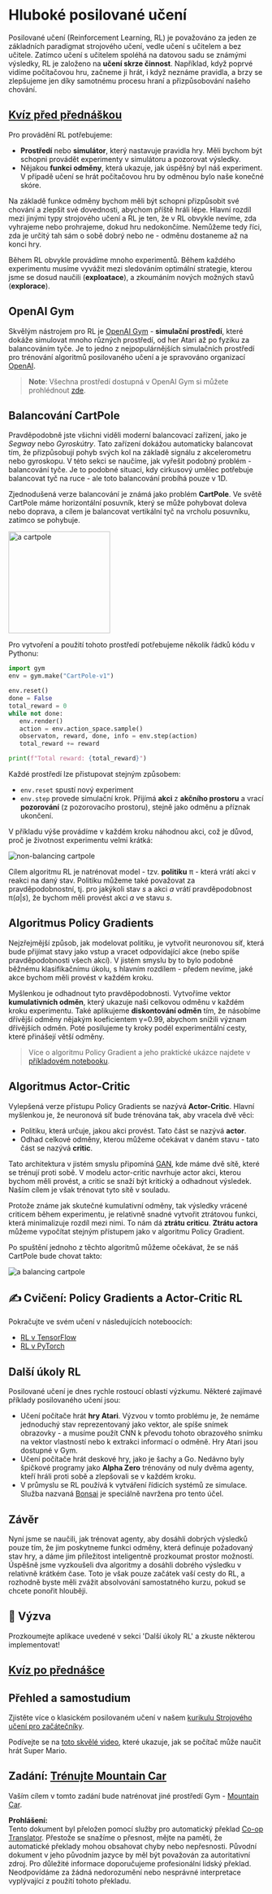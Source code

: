 <!--
CO_OP_TRANSLATOR_METADATA:
{
  "original_hash": "dbacf9b1915612981d76059678e563e5",
  "translation_date": "2025-08-25T23:30:21+00:00",
  "source_file": "lessons/6-Other/22-DeepRL/README.md",
  "language_code": "cs"
}
-->
# Hluboké posilované učení

Posilované učení (Reinforcement Learning, RL) je považováno za jeden ze základních paradigmat strojového učení, vedle učení s učitelem a bez učitele. Zatímco učení s učitelem spoléhá na datovou sadu se známými výsledky, RL je založeno na **učení skrze činnost**. Například, když poprvé vidíme počítačovou hru, začneme ji hrát, i když neznáme pravidla, a brzy se zlepšujeme jen díky samotnému procesu hraní a přizpůsobování našeho chování.

## [Kvíz před přednáškou](https://red-field-0a6ddfd03.1.azurestaticapps.net/quiz/122)

Pro provádění RL potřebujeme:

* **Prostředí** nebo **simulátor**, který nastavuje pravidla hry. Měli bychom být schopni provádět experimenty v simulátoru a pozorovat výsledky.
* Nějakou **funkci odměny**, která ukazuje, jak úspěšný byl náš experiment. V případě učení se hrát počítačovou hru by odměnou bylo naše konečné skóre.

Na základě funkce odměny bychom měli být schopni přizpůsobit své chování a zlepšit své dovednosti, abychom příště hráli lépe. Hlavní rozdíl mezi jinými typy strojového učení a RL je ten, že v RL obvykle nevíme, zda vyhrajeme nebo prohrajeme, dokud hru nedokončíme. Nemůžeme tedy říci, zda je určitý tah sám o sobě dobrý nebo ne - odměnu dostaneme až na konci hry.

Během RL obvykle provádíme mnoho experimentů. Během každého experimentu musíme vyvážit mezi sledováním optimální strategie, kterou jsme se dosud naučili (**exploatace**), a zkoumáním nových možných stavů (**explorace**).

## OpenAI Gym

Skvělým nástrojem pro RL je [OpenAI Gym](https://gym.openai.com/) - **simulační prostředí**, které dokáže simulovat mnoho různých prostředí, od her Atari až po fyziku za balancováním tyče. Je to jedno z nejpopulárnějších simulačních prostředí pro trénování algoritmů posilovaného učení a je spravováno organizací [OpenAI](https://openai.com/).

> **Note**: Všechna prostředí dostupná v OpenAI Gym si můžete prohlédnout [zde](https://gym.openai.com/envs/#classic_control).

## Balancování CartPole

Pravděpodobně jste všichni viděli moderní balancovací zařízení, jako je *Segway* nebo *Gyroskútry*. Tato zařízení dokážou automaticky balancovat tím, že přizpůsobují pohyb svých kol na základě signálu z akcelerometru nebo gyroskopu. V této sekci se naučíme, jak vyřešit podobný problém - balancování tyče. Je to podobné situaci, kdy cirkusový umělec potřebuje balancovat tyč na ruce - ale toto balancování probíhá pouze v 1D.

Zjednodušená verze balancování je známá jako problém **CartPole**. Ve světě CartPole máme horizontální posuvník, který se může pohybovat doleva nebo doprava, a cílem je balancovat vertikální tyč na vrcholu posuvníku, zatímco se pohybuje.

<img alt="a cartpole" src="images/cartpole.png" width="200"/>

Pro vytvoření a použití tohoto prostředí potřebujeme několik řádků kódu v Pythonu:

```python
import gym
env = gym.make("CartPole-v1")

env.reset()
done = False
total_reward = 0
while not done:
   env.render()
   action = env.action_space.sample()
   observaton, reward, done, info = env.step(action)
   total_reward += reward

print(f"Total reward: {total_reward}")
```

Každé prostředí lze přistupovat stejným způsobem:
* `env.reset` spustí nový experiment
* `env.step` provede simulační krok. Přijímá **akci** z **akčního prostoru** a vrací **pozorování** (z pozorovacího prostoru), stejně jako odměnu a příznak ukončení.

V příkladu výše provádíme v každém kroku náhodnou akci, což je důvod, proč je životnost experimentu velmi krátká:

![non-balancing cartpole](../../../../../lessons/6-Other/22-DeepRL/images/cartpole-nobalance.gif)

Cílem algoritmu RL je natrénovat model - tzv. **politiku** π - která vrátí akci v reakci na daný stav. Politiku můžeme také považovat za pravděpodobnostní, tj. pro jakýkoli stav *s* a akci *a* vrátí pravděpodobnost π(*a*|*s*), že bychom měli provést akci *a* ve stavu *s*.

## Algoritmus Policy Gradients

Nejzřejmější způsob, jak modelovat politiku, je vytvořit neuronovou síť, která bude přijímat stavy jako vstup a vracet odpovídající akce (nebo spíše pravděpodobnosti všech akcí). V jistém smyslu by to bylo podobné běžnému klasifikačnímu úkolu, s hlavním rozdílem - předem nevíme, jaké akce bychom měli provést v každém kroku.

Myšlenkou je odhadnout tyto pravděpodobnosti. Vytvoříme vektor **kumulativních odměn**, který ukazuje naši celkovou odměnu v každém kroku experimentu. Také aplikujeme **diskontování odměn** tím, že násobíme dřívější odměny nějakým koeficientem γ=0.99, abychom snížili význam dřívějších odměn. Poté posilujeme ty kroky podél experimentální cesty, které přinášejí větší odměny.

> Více o algoritmu Policy Gradient a jeho praktické ukázce najdete v [příkladovém notebooku](../../../../../lessons/6-Other/22-DeepRL/CartPole-RL-TF.ipynb).

## Algoritmus Actor-Critic

Vylepšená verze přístupu Policy Gradients se nazývá **Actor-Critic**. Hlavní myšlenkou je, že neuronová síť bude trénována tak, aby vracela dvě věci:

* Politiku, která určuje, jakou akci provést. Tato část se nazývá **actor**.
* Odhad celkové odměny, kterou můžeme očekávat v daném stavu - tato část se nazývá **critic**.

Tato architektura v jistém smyslu připomíná [GAN](../../4-ComputerVision/10-GANs/README.md), kde máme dvě sítě, které se trénují proti sobě. V modelu actor-critic navrhuje actor akci, kterou bychom měli provést, a critic se snaží být kritický a odhadnout výsledek. Naším cílem je však trénovat tyto sítě v souladu.

Protože známe jak skutečné kumulativní odměny, tak výsledky vrácené criticem během experimentu, je relativně snadné vytvořit ztrátovou funkci, která minimalizuje rozdíl mezi nimi. To nám dá **ztrátu criticu**. **Ztrátu actora** můžeme vypočítat stejným přístupem jako v algoritmu Policy Gradient.

Po spuštění jednoho z těchto algoritmů můžeme očekávat, že se náš CartPole bude chovat takto:

![a balancing cartpole](../../../../../lessons/6-Other/22-DeepRL/images/cartpole-balance.gif)

## ✍️ Cvičení: Policy Gradients a Actor-Critic RL

Pokračujte ve svém učení v následujících noteboocích:

* [RL v TensorFlow](../../../../../lessons/6-Other/22-DeepRL/CartPole-RL-TF.ipynb)
* [RL v PyTorch](../../../../../lessons/6-Other/22-DeepRL/CartPole-RL-PyTorch.ipynb)

## Další úkoly RL

Posilované učení je dnes rychle rostoucí oblastí výzkumu. Některé zajímavé příklady posilovaného učení jsou:

* Učení počítače hrát **hry Atari**. Výzvou v tomto problému je, že nemáme jednoduchý stav reprezentovaný jako vektor, ale spíše snímek obrazovky - a musíme použít CNN k převodu tohoto obrazového snímku na vektor vlastností nebo k extrakci informací o odměně. Hry Atari jsou dostupné v Gym.
* Učení počítače hrát deskové hry, jako je šachy a Go. Nedávno byly špičkové programy jako **Alpha Zero** trénovány od nuly dvěma agenty, kteří hráli proti sobě a zlepšovali se v každém kroku.
* V průmyslu se RL používá k vytváření řídicích systémů ze simulace. Služba nazvaná [Bonsai](https://azure.microsoft.com/services/project-bonsai/?WT.mc_id=academic-77998-cacaste) je speciálně navržena pro tento účel.

## Závěr

Nyní jsme se naučili, jak trénovat agenty, aby dosáhli dobrých výsledků pouze tím, že jim poskytneme funkci odměny, která definuje požadovaný stav hry, a dáme jim příležitost inteligentně prozkoumat prostor možností. Úspěšně jsme vyzkoušeli dva algoritmy a dosáhli dobrého výsledku v relativně krátkém čase. Toto je však pouze začátek vaší cesty do RL, a rozhodně byste měli zvážit absolvování samostatného kurzu, pokud se chcete ponořit hlouběji.

## 🚀 Výzva

Prozkoumejte aplikace uvedené v sekci 'Další úkoly RL' a zkuste některou implementovat!

## [Kvíz po přednášce](https://red-field-0a6ddfd03.1.azurestaticapps.net/quiz/222)

## Přehled a samostudium

Zjistěte více o klasickém posilovaném učení v našem [kurikulu Strojového učení pro začátečníky](https://github.com/microsoft/ML-For-Beginners/blob/main/8-Reinforcement/README.md).

Podívejte se na [toto skvělé video](https://www.youtube.com/watch?v=qv6UVOQ0F44), které ukazuje, jak se počítač může naučit hrát Super Mario.

## Zadání: [Trénujte Mountain Car](lab/README.md)

Vaším cílem v tomto zadání bude natrénovat jiné prostředí Gym - [Mountain Car](https://www.gymlibrary.ml/environments/classic_control/mountain_car/).

**Prohlášení:**  
Tento dokument byl přeložen pomocí služby pro automatický překlad [Co-op Translator](https://github.com/Azure/co-op-translator). Přestože se snažíme o přesnost, mějte na paměti, že automatické překlady mohou obsahovat chyby nebo nepřesnosti. Původní dokument v jeho původním jazyce by měl být považován za autoritativní zdroj. Pro důležité informace doporučujeme profesionální lidský překlad. Neodpovídáme za žádná nedorozumění nebo nesprávné interpretace vyplývající z použití tohoto překladu.